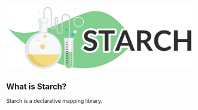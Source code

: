 <img src="starch.png" alt="Drawing" style="width: 500px;"/>

## What is Starch?
Starch is a declarative mapping library. 

